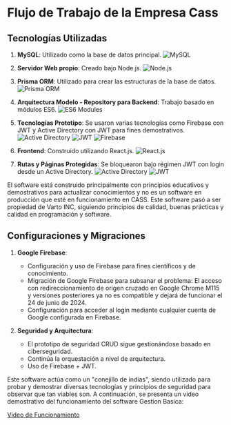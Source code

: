 # Flujo de Trabajo de la Empresa Cass

## Tecnologías Utilizadas

1. **MySQL**: Utilizado como la base de datos principal. ![MySQL](https://img.shields.io/badge/MySQL-4479A1?logo=mysql&logoColor=white)

2. **Servidor Web propio**: Creado bajo Node.js. ![Node.js](https://img.shields.io/badge/Node.js-43853D?logo=node.js&logoColor=white)

3. **Prisma ORM**: Utilizado para crear las estructuras de la base de datos. ![Prisma ORM](https://img.shields.io/badge/Prisma-1B222D?logo=prisma&logoColor=white)

4. **Arquitectura Modelo - Repository para Backend**: Trabajo basado en módulos ES6. ![ES6 Modules](https://img.shields.io/badge/ES6%20Modules-F7DF1E?logo=javascript&logoColor=white)


5. **Tecnologías Prototipo**: Se usaron varias tecnologías como Firebase con JWT y Active Directory con JWT para fines demostrativos. ![Active Directory](https://img.shields.io/badge/Active%20Directory-0052CC?logo=active-directory&logoColor=white) ![JWT](https://img.shields.io/badge/JWT-000000?logo=json-web-tokens) ![Firebase](https://img.shields.io/badge/Firebase-FFCA28?logo=firebase&logoColor=black)


6. **Frontend**: Construido utilizando React.js. ![React.js](https://img.shields.io/badge/React-61DAFB?logo=react&logoColor=white)

7. **Rutas y Páginas Protegidas**: Se bloquearon bajo régimen JWT con login desde un Active Directory. ![Active Directory](https://img.shields.io/badge/Active%20Directory-0052CC?logo=active-directory&logoColor=white) ![JWT](https://img.shields.io/badge/JWT-000000?logo=json-web-tokens)


El software está construido principalmente con principios educativos y demostrativos para actualizar conocimientos y no es un software en producción que esté en funcionamiento en CASS. Este software pasó a ser propiedad de Varto INC, siguiendo principios de calidad, buenas prácticas y calidad en programación y software.

## Configuraciones y Migraciones

1. **Google Firebase**:
   - Configuración y uso de Firebase para fines científicos y de conocimiento.
   - Migración de Google Firebase para subsanar el problema: El acceso con redireccionamiento de origen cruzado en Google Chrome M115 y versiones posteriores ya no es compatible y dejará de funcionar el 24 de junio de 2024.
   - Configuración para acceder al login mediante cualquier cuenta de Google configurada en Firebase.

2. **Seguridad y Arquitectura**:
   - El prototipo de seguridad CRUD sigue gestionándose basado en ciberseguridad.
   - Continúa la orquestación a nivel de arquitectura.
   - Uso de Firebase + JWT.

Este software actúa como un "conejillo de indias", siendo utilizado para probar y demostrar diversas tecnologías y principios de seguridad para observar que tan viables son. A continuación, se presenta un video demostrativo del funcionamiento del software Gestion Basica:

[Video de Funcionamiento](https://youtu.be/RqV9BkkoMdg)
